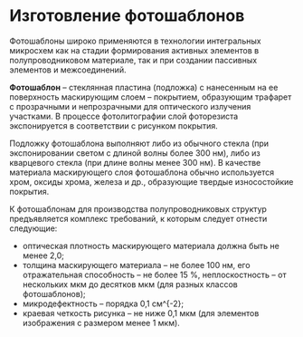 # Изготовление фотошаблонов
Фотошаблоны широко применяются в технологии интегральных микросхем как на стадии формирования активных элементов в полупроводниковом материале, так и при создании пассивных элементов и межсоединений.  

**Фотошаблон** – стеклянная пластина (подложка) с нанесенным на ее поверхность маскирующим слоем – покрытием, образующим трафарет с прозрачными и непрозрачными для оптического излучения участками. В процессе фотолитографии слой фоторезиста экспонируется в соответствии с рисунком покрытия.  

Подложку фотошаблона выполняют либо из обычного стекла (при экспонировании светом с длиной волны более 300 нм), либо из кварцевого стекла (при длине волны менее 300 нм). В качестве материала маскирующего слоя фотошаблона обычно используется хром, оксиды хрома, железа и др., образующие твердые износостойкие покрытия.  

К фотошаблонам для производства полупроводниковых структур предъявляется комплекс требований, к которым следует отнести следующие: 
- оптическая плотность маскирующего материала должна быть не менее 2,0; 
- толщина маскирующего материала – не более 100 нм, его отражательная способность – не более 15 %, неплоскостность – от нескольких мкм до десятков мкм (для разных классов фотошаблонов); 
- микродефектность – порядка 0,1 см^{-2}; 
- краевая четкость рисунка – не ниже 0,1 мкм (для элементов изображения с размером менее 1 мкм).